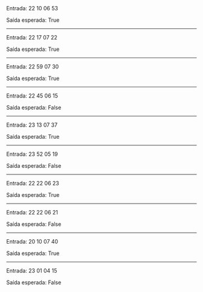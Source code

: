 <!DOCTYPE html>
<html>
<head>
    <title>TESTES</title>
</head>
<body>
Entrada:
22
10
06
53

Saída esperada: True
______________________________

Entrada:
22
17
07
22

Saída esperada: True
______________________________

Entrada:
22
59
07
30

Saída esperada: True
______________________________

Entrada:
22
45
06
15

Saída esperada: False
______________________________

Entrada:
23
13
07
37

Saída esperada: True
______________________________

Entrada:
23
52
05
19

Saída esperada: False
______________________________

Entrada:
22
22
06
23

Saída esperada: True
______________________________

Entrada:
22
22
06
21

Saída esperada: False
______________________________

Entrada:
20
10
07
40

Saída esperada: True
______________________________

Entrada:
23
01
04
15

Saída esperada: False
    
</body>
</html>
